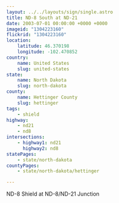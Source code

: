 ```yaml
---
layout: ../../layouts/sign/single.astro
title: ND-8 South at ND-21
date: 2003-07-01 00:00:00 +0000 +0000
imageid: "1304223160"
flickrid: "1304223160"
location:
    latitude: 46.370198
    longitude: -102.470852
country:
    name: United States
    slug: united-states
state:
    name: North Dakota
    slug: north-dakota
county:
    name: Hettinger County
    slug: hettinger
tags:
    - shield
highway:
    - nd21
    - nd8
intersections:
    - highway1: nd21
      highway2: nd8
statePages:
    - state/north-dakota
countyPages:
    - state/north-dakota/hettinger

---
```

ND-8 Shield at ND-8/ND-21 Junction